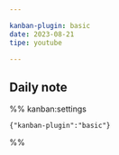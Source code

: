 ```yaml
---

kanban-plugin: basic
date: 2023-08-21
tipe: youtube

---
```


## Daily note





%% kanban:settings
```
{"kanban-plugin":"basic"}
```
%%